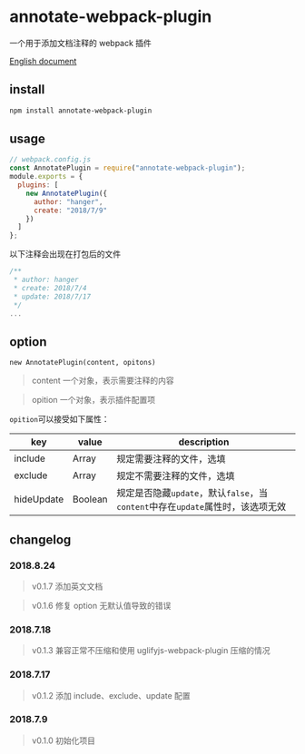 # annotate-webpack-plugin

一个用于添加文档注释的 webpack 插件

[English document](./README_EN.md)

## install

```bash
npm install annotate-webpack-plugin
```

## usage

```js
// webpack.config.js
const AnnotatePlugin = require("annotate-webpack-plugin");
module.exports = {
  plugins: [
    new AnnotatePlugin({
      author: "hanger",
      create: "2018/7/9"
    })
  ]
};
```

以下注释会出现在打包后的文件

```js
/**
 * author: hanger
 * create: 2018/7/4
 * update: 2018/7/17
 */
...
```

## option

`new AnnotatePlugin(content, opitons)`

> content 一个对象，表示需要注释的内容

> opition 一个对象，表示插件配置项

`opition`可以接受如下属性：

| key        | value         | description                                                                    |
| ---------- | ------------- | ------------------------------------------------------------------------------ |
| include    | Array<String> | 规定需要注释的文件，选填                                                       |
| exclude    | Array<String> | 规定不需要注释的文件，选填                                                     |
| hideUpdate | Boolean       | 规定是否隐藏`update`，默认`false`，当`content`中存在`update`属性时，该选项无效 |

## changelog

### 2018.8.24
> v0.1.7 添加英文文档

> v0.1.6 修复 option 无默认值导致的错误

### 2018.7.18

> v0.1.3 兼容正常不压缩和使用 uglifyjs-webpack-plugin 压缩的情况

### 2018.7.17

> v0.1.2 添加 include、exclude、update 配置

### 2018.7.9

> v0.1.0 初始化项目
